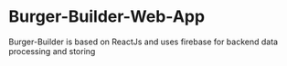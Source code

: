 # Burger-Builder-Web-App
Burger-Builder is based on ReactJs and uses firebase for backend data processing and storing
